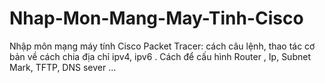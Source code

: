 # Nhap-Mon-Mang-May-Tinh-Cisco
Nhập môn mạng máy tính Cisco Packet Tracer: cách câu lệnh, thao tác cơ bản về cách chia địa chỉ ipv4, ipv6 . Cách để cấu hình Router , Ip, Subnet Mark, TFTP, DNS sever ...
